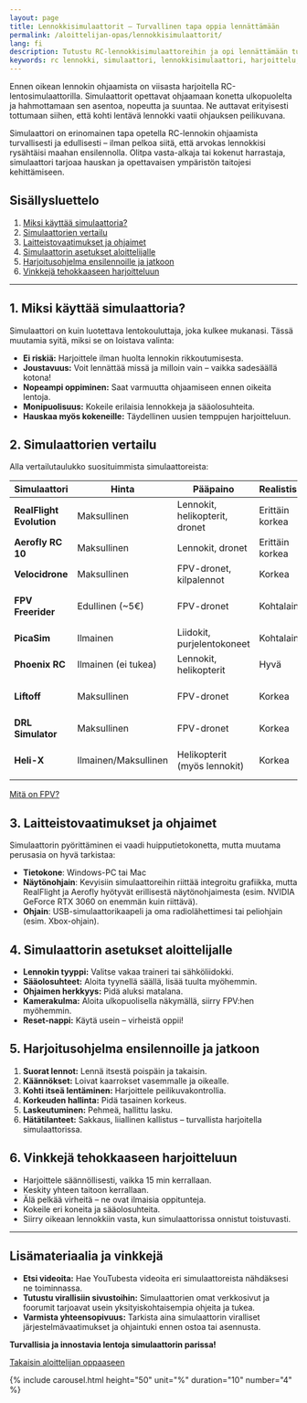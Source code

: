 ```yaml
---
layout: page
title: Lennokkisimulaattorit – Turvallinen tapa oppia lennättämään
permalink: /aloittelijan-opas/lennokkisimulaattorit/
lang: fi
description: Tutustu RC-lennokkisimulaattoreihin ja opi lennättämään turvallisesti. Vinkkejä ohjelmista, asetuksista ja harjoittelusta.
keywords: rc lennokki, simulaattori, lennokkisimulaattori, harjoittelu, aloittelija, lennätyksen opettelu
---
```


Ennen oikean lennokin ohjaamista on viisasta harjoitella RC-lentosimulaattorilla. Simulaattorit opettavat ohjaamaan konetta ulkopuolelta ja hahmottamaan sen asentoa, nopeutta ja suuntaa. Ne auttavat erityisesti tottumaan siihen, että kohti lentävä lennokki vaatii ohjauksen peilikuvana.

Simulaattori on erinomainen tapa opetella RC-lennokin ohjaamista turvallisesti ja edullisesti – ilman pelkoa siitä, että arvokas lennokkisi rysähtäisi maahan ensilennolla. Olitpa vasta-alkaja tai kokenut harrastaja, simulaattori tarjoaa hauskan ja opettavaisen ympäristön taitojesi kehittämiseen.

## Sisällysluettelo

1. [Miksi käyttää simulaattoria?](#1-miksi-käyttää-simulaattoria)
2. [Simulaattorien vertailu](#2-simulaattorien-vertailu)
3. [Laitteistovaatimukset ja ohjaimet](#3-laitteistovaatimukset-ja-ohjaimet)
4. [Simulaattorin asetukset aloittelijalle](#4-simulaattorin-asetukset-aloittelijalle)
5. [Harjoitusohjelma ensilennoille ja jatkoon](#5-harjoitusohjelma-ensilennoille-ja-jatkoon)
6. [Vinkkejä tehokkaaseen harjoitteluun](#6-vinkkejä-tehokkaaseen-harjoitteluun)

---

## 1. Miksi käyttää simulaattoria?

Simulaattori on kuin luotettava lentokouluttaja, joka kulkee mukanasi. Tässä muutamia syitä, miksi se on loistava valinta:  

- **Ei riskiä:** Harjoittele ilman huolta lennokin rikkoutumisesta.  
- **Joustavuus:** Voit lennättää missä ja milloin vain – vaikka sadesäällä kotona!  
- **Nopeampi oppiminen:** Saat varmuutta ohjaamiseen ennen oikeita lentoja.  
- **Monipuolisuus:** Kokeile erilaisia lennokkeja ja sääolosuhteita.  
- **Hauskaa myös kokeneille:** Täydellinen uusien temppujen harjoitteluun.  

## 2. Simulaattorien vertailu

Alla vertailutaulukko suosituimmista simulaattoreista:

| Simulaattori          | Hinta        | Pääpaino                   | Realistisuus | Alustat          | Linkki                                                                                     | Huomioitavaa                                         |
|-----------------------|--------------|----------------------------|--------------|------------------|--------------------------------------------------------------------------------------------|------------------------------------------------------|
| **RealFlight Evolution** | Maksullinen   | Lennokit, helikopterit, dronet | Erittäin korkea | Windows           | [Steam](https://store.steampowered.com/app/2069310/RealFlight_Evolution/)                  | Alan johtava, säännölliset päivitykset               |
| **Aerofly RC 10**       | Maksullinen   | Lennokit, dronet            | Erittäin korkea | Windows, Mac      | [Steam](https://store.steampowered.com/app/2394350/aerofly_RC_10__RC_Flight_Simulator/)    | Upea grafiikka, tarkka fysiikka                      |
| **Velocidrone**         | Maksullinen   | FPV-dronet, kilpalennot     | Korkea        | Windows, Mac      | [Virallinen](https://www.velocidrone.com/)                                                 | Moninpeli, rataharjoittelu                           |
| **FPV Freerider**       | Edullinen (~5€) | FPV-dronet                  | Kohtalainen    | Windows, Mac, Linux | [Virallinen](https://fpv-freerider.itch.io/fpv-freerider)                                 | Kevyt, hyvä perusharjoitteluun                       |
| **PicaSim**             | Ilmainen      | Liidokit, purjelentokoneet  | Kohtalainen    | Windows, Android   | [Virallinen](http://www.rowlhouse.co.uk/PicaSim/)                                          | Kevyt, helppo käyttää                                |
| **Phoenix RC**          | Ilmainen (ei tukea) | Lennokit, helikopterit     | Hyvä           | Windows            | [RC-Thoughts](https://www.rc-thoughts.com/phoenix-sim/)                                   | Kehitys lopetettu, asennus hankala |
| **Liftoff**             | Maksullinen   | FPV-dronet     | Korkea        | Windows, Mac, Linux | [Steam](https://store.steampowered.com/app/410340/Liftoff_FPV_Drone_Racing/) | Moninpeli, kustomointi                 |
| **DRL Simulator**       | Maksullinen   | FPV-dronet     | Korkea        | Windows           | [Steam](https://store.steampowered.com/app/641780/The_Drone_Racing_League_Simulator/)    | Viralliset DRL-radat                   |
| **Heli-X**              | Ilmainen/Maksullinen | Helikopterit (myös lennokit) | Korkea        | Windows, Mac, Linux | [Virallinen](https://www.heli-x.info/)                                                 | Vahva helikopteriharjoitteluun         |

[Mitä on FPV?](/aloittelijan-opas/mitä-on-fpv/)

## 3. Laitteistovaatimukset ja ohjaimet

Simulaattorin pyörittäminen ei vaadi huipputietokonetta, mutta muutama perusasia on hyvä tarkistaa:  

- **Tietokone**: Windows-PC tai Mac
- **Näytönohjain**: Kevyisiin simulaattoreihin riittää integroitu grafiikka, mutta RealFlight ja Aerofly hyötyvät erillisestä näytönohjaimesta (esim. NVIDIA GeForce RTX 3060 on enemmän kuin riittävä).  
- **Ohjain**: USB-simulaattorikaapeli ja oma radiolähettimesi tai peliohjain (esim. Xbox-ohjain).  

## 4. Simulaattorin asetukset aloittelijalle

- **Lennokin tyyppi:** Valitse vakaa traineri tai sähköliidokki.
- **Sääolosuhteet:** Aloita tyynellä säällä, lisää tuulta myöhemmin.
- **Ohjaimen herkkyys:** Pidä aluksi matalana.
- **Kamerakulma:** Aloita ulkopuolisella näkymällä, siirry FPV:hen myöhemmin.
- **Reset-nappi:** Käytä usein – virheistä oppii!

## 5. Harjoitusohjelma ensilennoille ja jatkoon

1. **Suorat lennot:** Lennä itsestä poispäin ja takaisin.
2. **Käännökset:** Loivat kaarrokset vasemmalle ja oikealle.
3. **Kohti itseä lentäminen:** Harjoittele peilikuvakontrollia.
4. **Korkeuden hallinta:** Pidä tasainen korkeus.
5. **Laskeutuminen:** Pehmeä, hallittu lasku.
6. **Hätätilanteet:** Sakkaus, liiallinen kallistus – turvallista harjoitella simulaattorissa.

## 6. Vinkkejä tehokkaaseen harjoitteluun

- Harjoittele säännöllisesti, vaikka 15 min kerrallaan.
- Keskity yhteen taitoon kerrallaan.
- Älä pelkää virheitä – ne ovat ilmaisia oppitunteja.
- Kokeile eri koneita ja sääolosuhteita.
- Siirry oikeaan lennokkiin vasta, kun simulaattorissa onnistut toistuvasti.

---

## Lisämateriaalia ja vinkkejä

- **Etsi videoita:** Hae YouTubesta videoita eri simulaattoreista nähdäksesi ne toiminnassa.
- **Tutustu virallisiin sivustoihin:** Simulaattorien omat verkkosivut ja foorumit tarjoavat usein yksityiskohtaisempia ohjeita ja tukea.
- **Varmista yhteensopivuus:** Tarkista aina simulaattorin viralliset järjestelmävaatimukset ja ohjaintuki ennen ostoa tai asennusta.

**Turvallisia ja innostavia lentoja simulaattorin parissa!**

<div class="button-container">
<a href="/aloittelijan-opas/" class="button-link">Takaisin aloittelijan oppaaseen</a>
</div>

{% include carousel.html height="50" unit="%" duration="10" number="4" %}

